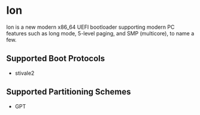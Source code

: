 # Ion

Ion is a new modern x86_64 UEFI bootloader supporting modern PC features such 
as long mode, 5-level paging, and SMP (multicore), to name a few.

## Supported Boot Protocols
* stivale2

## Supported Partitioning Schemes
* GPT
